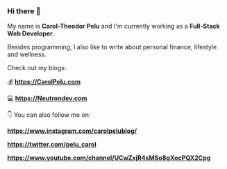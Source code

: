 ### Hi there 👋

<!--
**Tynael/Tynael** is a ✨ _special_ ✨ repository because its `README.md` (this file) appears on your GitHub profile.

Here are some ideas to get you started:

- 🔭 I’m currently working on ...
- 🌱 I’m currently learning ...
- 👯 I’m looking to collaborate on ...
- 🤔 I’m looking for help with ...
- 💬 Ask me about ...
- 📫 How to reach me: ...
- 😄 Pronouns: ...
- ⚡ Fun fact: ...
-->
My name is **Carol-Theodor Pelu** and I'm currently working as a **Full-Stack Web Developer**.

Besides programming, I also like to write about personal finance, lifestyle and wellness.

Check out my blogs:

💰 **https://CarolPelu.com**

💻 **https://Neutrondev.com**


👇 You can also follow me on:

**https://www.instagram.com/carolpelublog/**

**https://twitter.com/pelu_carol**

**https://www.youtube.com/channel/UCwZxjR4sMSo8gXocPQX2Cpg**
